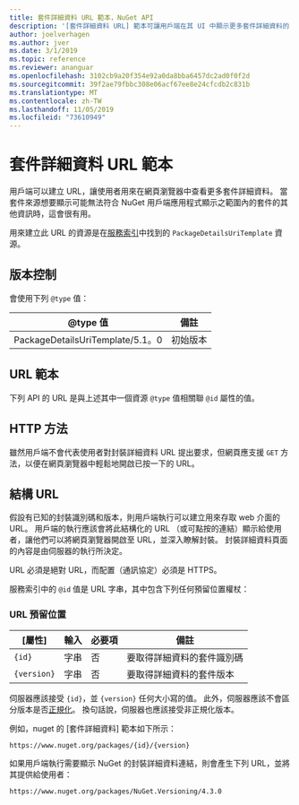 ```yaml
---
title: 套件詳細資料 URL 範本，NuGet API
description: '[套件詳細資料 URL] 範本可讓用戶端在其 UI 中顯示更多套件詳細資料的 web 連結'
author: joelverhagen
ms.author: jver
ms.date: 3/1/2019
ms.topic: reference
ms.reviewer: ananguar
ms.openlocfilehash: 3102cb9a20f354e92a0da8bba6457dc2ad0f0f2d
ms.sourcegitcommit: 39f2ae79fbbc308e06acf67ee8e24cfcdb2c831b
ms.translationtype: MT
ms.contentlocale: zh-TW
ms.lasthandoff: 11/05/2019
ms.locfileid: "73610949"
---
```

# <a name="package-details-url-template"></a>套件詳細資料 URL 範本

用戶端可以建立 URL，讓使用者用來在網頁瀏覽器中查看更多套件詳細資料。 當套件來源想要顯示可能無法符合 NuGet 用戶端應用程式顯示之範圍內的套件的其他資訊時，這會很有用。

用來建立此 URL 的資源是在[服務索引](service-index.md)中找到的 `PackageDetailsUriTemplate` 資源。

## <a name="versioning"></a>版本控制

會使用下列 `@type` 值：

@type 值                     | 備註
------------------------------- | -----
PackageDetailsUriTemplate/5.1。0 | 初始版本

## <a name="url-template"></a>URL 範本

下列 API 的 URL 是與上述其中一個資源 `@type` 值相關聯 `@id` 屬性的值。

## <a name="http-methods"></a>HTTP 方法

雖然用戶端不會代表使用者對封裝詳細資料 URL 提出要求，但網頁應支援 `GET` 方法，以便在網頁瀏覽器中輕鬆地開啟已按一下的 URL。

## <a name="construct-the-url"></a>結構 URL

假設有已知的封裝識別碼和版本，則用戶端執行可以建立用來存取 web 介面的 URL。 用戶端的執行應該會將此結構化的 URL （或可點按的連結）顯示給使用者，讓他們可以將網頁瀏覽器開啟至 URL，並深入瞭解封裝。 封裝詳細資料頁面的內容是由伺服器的執行所決定。

URL 必須是絕對 URL，而配置（通訊協定）必須是 HTTPS。

服務索引中的 `@id` 值是 URL 字串，其中包含下列任何預留位置權杖：

### <a name="url-placeholders"></a>URL 預留位置

[屬性]        | 輸入    | 必要項 | 備註
----------- | ------- | -------- | -----
`{id}`      | 字串  | 否       | 要取得詳細資料的套件識別碼
`{version}` | 字串  | 否       | 要取得詳細資料的套件版本

伺服器應該接受 `{id}`，並 `{version}` 任何大小寫的值。 此外，伺服器應該不會區分版本是否[正規化](https://docs.microsoft.com/nuget/concepts/package-versioning#normalized-version-numbers)。 換句話說，伺服器也應該接受非正規化版本。

例如，nuget 的 [套件詳細資料] 範本如下所示：

    https://www.nuget.org/packages/{id}/{version}

如果用戶端執行需要顯示 NuGet 的封裝詳細資料連結，則會產生下列 URL，並將其提供給使用者：

    https://www.nuget.org/packages/NuGet.Versioning/4.3.0

